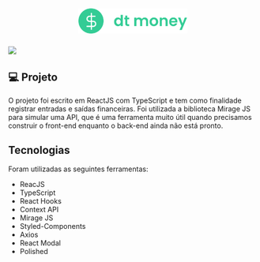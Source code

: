 <h1 align="center">
  <img alt="dtmoney" title="dtmoney" src="https://raw.githubusercontent.com/FelipeBrenner/ignite-reactjs-dtmoney/11ec2fc0dca4786d8d55944146c2a69971629c44/.github/logo.svg" width="220px" />
</h1>

![](https://imgur.com/31CcAsh.gif)

## 💻 Projeto

O projeto foi escrito em ReactJS com TypeScript e tem como finalidade registrar entradas e saídas financeiras. Foi utilizada a biblioteca Mirage JS para simular uma API, que é uma ferramenta muito útil quando precisamos construir o front-end enquanto o back-end ainda não está pronto.

## Tecnologias

Foram utilizadas as seguintes ferramentas:

- ReacJS
- TypeScript
- React Hooks
- Context API
- Mirage JS
- Styled-Components
- Axios
- React Modal
- Polished
